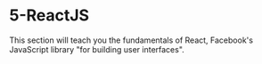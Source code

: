5-ReactJS
======

This section will teach you the fundamentals of React, Facebook's JavaScript library "for building user interfaces".
